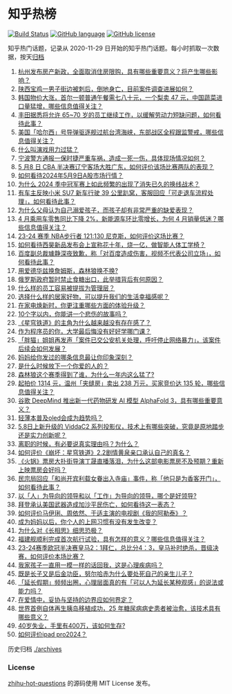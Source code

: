 # 知乎热榜
[![Build Status](https://github.com/ToWeLong/zhihu-hot-questions/workflows/CI/badge.svg)](https://github.com/ToWeLong/zhihu-hot-questions/actions)
[![GitHub language](https://img.shields.io/badge/language-golang-orange.svg)](https://golang.org/)
[![GitHub license](https://img.shields.io/github/license/ToWeLong/zhihu-hot-questions)](https://github.com/ToWeLong/zhihu-hot-questions/blob/main/LICENSE)

知乎热门话题，记录从 2020-11-29 日开始的知乎热门话题。每小时抓取一次数据，按天[归档](./archives)

<!-- BEGIN -->

1. [杭州发布房产新政，全面取消住房限购，具有哪些重要意义？将产生哪些影响？](https://www.zhihu.com/question/655427156)
1. [陕西宝鸡一男子街边被刺后，倒地身亡，目前案件调查进展如何？](https://www.zhihu.com/question/655348557)
1. [韩国物价大涨，首尔一顿普通午餐需七八十元，一个梨卖 47 元，中国蔬菜进口量猛增，哪些信息值得关注？](https://www.zhihu.com/question/655357668)
1. [丰田据悉将允许 65~70 岁的员工继续工作，以缓解劳动力短缺问题，如何看待此事？](https://www.zhihu.com/question/655345985)
1. [美国「哈尔西」号导弹驱逐舰过航台湾海峡，东部战区全程跟监警戒，哪些信息值得关注？](https://www.zhihu.com/question/655388603)
1. [什么叫演戏用力过猛？](https://www.zhihu.com/question/57953126)
1. [宁波警方通报一保时捷严重车祸，造成一死一伤，具体现场情况如何？](https://www.zhihu.com/question/655239624)
1. [5 月8 日 CBA 半决赛辽宁客场大胜广东，如何评价该场比赛两队的表现？](https://www.zhihu.com/question/655385261)
1. [如何看待2024年5月9日A股市场行情？](https://www.zhihu.com/question/655334437)
1. [为什么 2024 季中冠军赛上如此频繁的出现了消失已久的换线战术？](https://www.zhihu.com/question/655041692)
1. [有车主反映小米 SU7 新车行驶 39 公里趴窝，客服回应「可走退车流程处理」，如何看待此事？](https://www.zhihu.com/question/655347772)
1. [为什么父母认为自己溺爱孩子，而孩子却有非常严重的缺爱表现？](https://www.zhihu.com/question/655010515)
1. [4 月乘用车零售同比下降 2%，新能源车环比零增长，为何 4 月销量低迷？哪些信息值得关注？](https://www.zhihu.com/question/655381880)
1. [23-24 赛季 NBA步行者 121:130 尼克斯，如何评价这场比赛？](https://www.zhihu.com/question/655423971)
1. [如何看待西昊新品发布会上宣称花十年，烧一亿，做智能人体工学椅？](https://www.zhihu.com/question/655355814)
1. [百度副总裁璩静深夜致歉，称「对百度造成伤害，视频不代表公司立场」，如何看待此事？](https://www.zhihu.com/question/655422331)
1. [用爱德华兹换詹姆斯，森林狼换不换?](https://www.zhihu.com/question/655065387)
1. [俄罗斯政府暂时禁止食糖出口，此举措背后有何原因？](https://www.zhihu.com/question/654928743)
1. [什么样的员工容易被提拔为管理层？](https://www.zhihu.com/question/654122483)
1. [选择什么样的居家好物，可以提升我们的生活幸福感呢？](https://www.zhihu.com/question/655349745)
1. [在家电焕新时，你更注重哪些方面的体验升级？](https://www.zhihu.com/question/655245758)
1. [10个字以内，你能讲一个悲伤的故事吗？](https://www.zhihu.com/question/652241723)
1. [《星穹铁道》的主角为什么越来越没有存在感了？](https://www.zhihu.com/question/652007615)
1. [作为程序员的你，大学最后悔没有好好学哪门课？](https://www.zhihu.com/question/652210870)
1. [「胖猫」姐姐再发声「案件已交公安机关处理，呼吁停止网络暴力」，该案件后续会如何发展？](https://www.zhihu.com/question/655316932)
1. [妈妈给你发过的哪条信息最让你印象深刻？](https://www.zhihu.com/question/655345102)
1. [是什么时候放下一个你爱的人的？](https://www.zhihu.com/question/655172476)
1. [森林狼这个赛季得到了谁，为什么一年内这么猛了?](https://www.zhihu.com/question/655284193)
1. [起拍价 1314 元，温州「夹缝房」卖出 238 万元，买家竞价达 135 轮，哪些信息值得关注？](https://www.zhihu.com/question/655224797)
1. [谷歌 DeepMind 推出新一代药物研发 AI 模型 AlphaFold 3，具有哪些重要意义？](https://www.zhihu.com/question/655427115)
1. [轻薄本普及oled会成为趋势吗？](https://www.zhihu.com/question/655320362)
1. [5.8日上新升级的 ViddaC2 系列投影仪，技术上有哪些突破，究竟是原地踏步还是实力创新呢？](https://www.zhihu.com/question/655327785)
1. [离职的时候，有必要说真实理由吗？为什么？](https://www.zhihu.com/question/654654764)
1. [如何评价《崩坏：星穹铁道》2.2剧情黄泉亲口承认自己的真名？](https://www.zhihu.com/question/655338678)
1. [《火锅》票房大扑街导演丁晟直播落泪，为什么这部电影票房不及预期？重新上映票房会好吗？](https://www.zhihu.com/question/654927520)
1. [民宗局回应「和尚开宾利载女眷出入寺庙」事件，称「他只是为香客开门」，如何看待此事？](https://www.zhihu.com/question/655234982)
1. [以「人」为导向的领导和以「工作」为导向的领导，哪个是好领导?](https://www.zhihu.com/question/653093480)
1. [拜登承认美国武器造成加沙平民伤亡，如何看待这一表态？](https://www.zhihu.com/question/655425956)
1. [如何评价马伊琍、周依然、于适主演的电视剧《我的阿勒泰》？](https://www.zhihu.com/question/655275728)
1. [成为妈妈以后，你个人的上网习惯有没有发生改变？](https://www.zhihu.com/question/655346413)
1. [为什么对《长相思》细思恐极？](https://www.zhihu.com/question/642103577)
1. [福建舰顺利完成首次航行试验，具有怎样的意义？哪些信息值得关注？](https://www.zhihu.com/question/655339711)
1. [23-24赛季欧冠半决赛皇马2：1拜仁，总比分4：3，皇马补时绝杀，晋级决赛，如何评价本场比赛？](https://www.zhihu.com/question/655392019)
1. [我家孩子一直用一模一样的话回我，这是心理疾病吗？](https://www.zhihu.com/question/654670442)
1. [既是长子又是后金功臣，努尔哈赤为什么要处死自己的亲生儿子？](https://www.zhihu.com/question/591115930)
1. [「延长假期」频频出圈，心理层面真的有「可以人为延长某种观感」的说法或能力吗？](https://www.zhihu.com/question/654470015)
1. [在爱情中，妥协与坚持的边界应如何界定？](https://www.zhihu.com/question/653234507)
1. [世界首例自体再生胰岛移植成功，25 年糖尿病病史患者被治愈，该技术具有哪些意义？](https://www.zhihu.com/question/655236314)
1. [40岁失业，手里有400万，该如何生存?](https://www.zhihu.com/question/649396150)
1. [如何评价ipad pro2024？](https://www.zhihu.com/question/655277843)

<!-- END -->

历史归档 [./archives](./archives)


### License
[zhihu-hot-questions](https://github.com/towelong/zhihu-hot-questions) 的源码使用 MIT License 发布。